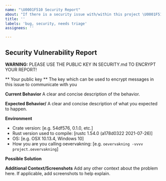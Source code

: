 ```yaml
---
name: "\U0001F510 Security Report"
about: "If there is a security issue with/within this project \U0001F510."
title: ''
labels: 'bug, security, needs triage'
assignees: ''

---
```


## Security Vulnerability Report

**WARNING:** PLEASE USE THE PUBLIC KEY IN SECURITY.md TO ENCRYPT YOUR REPORT!

** Your public key **
The key which can be used to encrypt messages in this issue to communicate with you

**Current Behavior**
A clear and concise description of the behavior.

**Expected Behavior/**
A clear and concise description of what you expected to happen.

**Environment**
- Crate version: [e.g. 54df576, 0.1.0, etc.]
- Rust version used to compile: [rustc 1.54.0 (a178d0322 2021-07-26)]
- OS: [e.g. OSX 10.13.4, Windows 10]
- How you are you calling oevervakning: [e.g. `oevervakning -vvvv project.oevervakning`]

**Possible Solution**
<!--- Only if you have suggestions on a fix for the bug -->

**Additional Context/Screenshots**
Add any other context about the problem here. If applicable, add screenshots to help explain.

